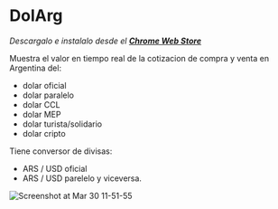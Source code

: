 # DolArg

_Descargalo e instalalo desde el **[Chrome Web Store](https://chrome.google.com/webstore/detail/dolar-conversor/gkolbkbpbmedmcnfpeacflkinchhoegg)**_


Muestra el valor en tiempo real de la cotizacion de compra y venta en Argentina del:
- dolar oficial
- dolar paralelo
- dolar CCL
- dolar MEP
- dolar turista/solidario
- dolar cripto

Tiene conversor de divisas:
- ARS / USD oficial
- ARS / USD parelelo
y viceversa.


![Screenshot at Mar 30 11-51-55](https://user-images.githubusercontent.com/62686272/228814094-a1bf6359-26fd-4fee-8d59-08a200de2a20.png)


